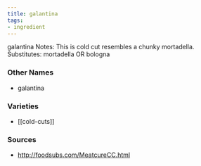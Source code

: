 ```yaml
---
title: galantina
tags:
- ingredient
---
```

galantina Notes: This is cold cut resembles a chunky mortadella. Substitutes: mortadella OR bologna

### Other Names

* galantina

### Varieties

* [[cold-cuts]]

### Sources
* http://foodsubs.com/MeatcureCC.html
